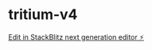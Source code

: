 # tritium-v4

[Edit in StackBlitz next generation editor ⚡️](https://stackblitz.com/~/github.com/scknurr/tritium-v4)